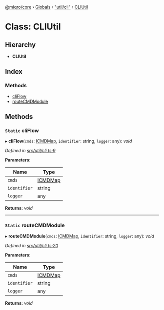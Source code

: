 [@miqro/core](../README.md) › [Globals](../globals.md) › ["util/cli"](../modules/_util_cli_.md) › [CLIUtil](_util_cli_.cliutil.md)

# Class: CLIUtil

## Hierarchy

* **CLIUtil**

## Index

### Methods

* [cliFlow](_util_cli_.cliutil.md#static-cliflow)
* [routeCMDModule](_util_cli_.cliutil.md#static-routecmdmodule)

## Methods

### `Static` cliFlow

▸ **cliFlow**(`cmds`: [ICMDMap](../interfaces/_util_cli_.icmdmap.md), `identifier`: string, `logger`: any): *void*

*Defined in [src/util/cli.ts:9](https://github.com/claukers/miqro-core/blob/b8b0d57/src/util/cli.ts#L9)*

**Parameters:**

Name | Type |
------ | ------ |
`cmds` | [ICMDMap](../interfaces/_util_cli_.icmdmap.md) |
`identifier` | string |
`logger` | any |

**Returns:** *void*

___

### `Static` routeCMDModule

▸ **routeCMDModule**(`cmds`: [ICMDMap](../interfaces/_util_cli_.icmdmap.md), `identifier`: string, `logger`: any): *void*

*Defined in [src/util/cli.ts:20](https://github.com/claukers/miqro-core/blob/b8b0d57/src/util/cli.ts#L20)*

**Parameters:**

Name | Type |
------ | ------ |
`cmds` | [ICMDMap](../interfaces/_util_cli_.icmdmap.md) |
`identifier` | string |
`logger` | any |

**Returns:** *void*

